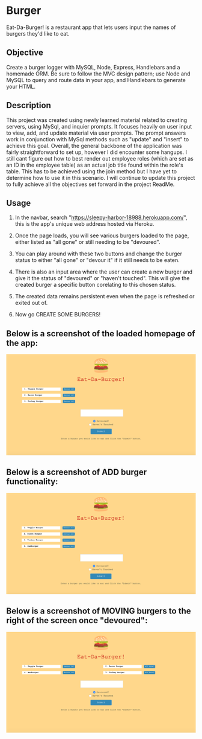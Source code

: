 # Burger
Eat-Da-Burger! is a restaurant app that lets users input the names of burgers they'd like to eat.

## Objective
Create a burger logger with MySQL, Node, Express, Handlebars and a homemade ORM. Be sure to follow the MVC design pattern; use Node and MySQL to query and route data in your app, and Handlebars to generate your HTML.

## Description
This project was created using newly learned material related to creating servers, using MySql, and inquier prompts. It focuses heavily on user input to view, add, and update material via user prompts. The prompt answers work in conjunction with MySql methods such as "update" and "insert" to achieve this goal. Overall, the general backbone of the application was fairly straightforward to set up, however I did encounter some hangups. I still cant figure out how to best render out employee roles (which are set as an ID in the employee table) as an actual job title found within the role's table. This has to be achieved using the join method but I have yet to determine how to use it in this scenario. I will continue to update this project to fully achieve all the objectives set forward in the project ReadMe.

## Usage
1. In the navbar, search "https://sleepy-harbor-18988.herokuapp.com/", this is the app's unique web address hosted via Heroku.

2. Once the page loads, you will see various burgers loaded to the page, either listed as "all gone" or still needing to be "devoured".

3. You can play around with these two buttons and change the burger status to either "all gone" or "devour it" if it still needs to be eaten.

4. There is also an input area where the user can create a new burger and give it the status of "devoured" or "haven't touched". This will give the created burger a specific button corelating to this chosen status.

5. The created data remains persistent even when the page is refreshed or exited out of. 

6. Now go CREATE SOME BURGERS!


## Below is a screenshot of the loaded homepage of the app:

 ![App Function](https://github.com/znylen88/Burger/blob/master/public/assets/js/Demo-Original-Burgers.png)

## Below is a screenshot of ADD burger functionality:

 ![App Function](https://github.com/znylen88/Burger/blob/master/public/assets/js/Demo-Add-New-Burger.png)
 
## Below is a screenshot of MOVING burgers to the right of the screen once "devoured":

 ![App Function](https://github.com/znylen88/Burger/blob/master/public/assets/js/Demo-Move-To-Right-Of-Screen.png)
 

